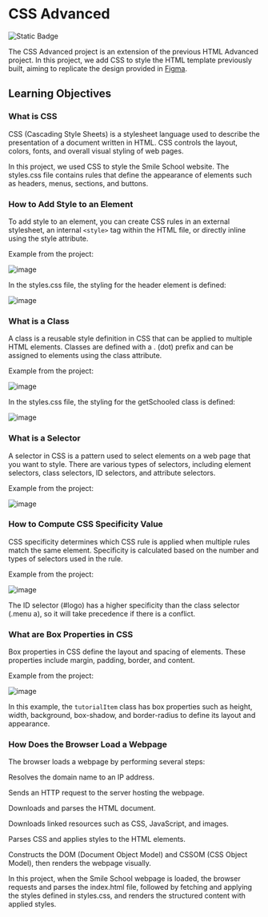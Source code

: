 # CSS Advanced
![Static Badge](https://img.shields.io/badge/CSS-239120?&style=for-the-badge&logo=css3&logoColor=white)

The CSS Advanced project is an extension of the previous HTML Advanced project. In this project, we add CSS to style the HTML template previously built, aiming to replicate the design provided in [Figma](https://www.figma.com/file/XrEAsu1vQj5fhVaNG38d2W/Homepage?type=design&node-id=0-1&mode=design&t=odbpkpcMXB66kvTC-0).

## Learning Objectives

### What is CSS
CSS (Cascading Style Sheets) is a stylesheet language used to describe the presentation of a document written in HTML. CSS controls the layout, colors, fonts, and overall visual styling of web pages.

In this project, we used CSS to style the Smile School website. The styles.css file contains rules that define the appearance of elements such as headers, menus, sections, and buttons.

### How to Add Style to an Element

To add style to an element, you can create CSS rules in an external stylesheet, an internal `<style>` tag within the HTML file, or directly inline using the style attribute.

Example from the project:

![image](https://github.com/ThatsVie/atlas-web-development/assets/143755961/1bb50032-8724-4eca-9225-6f4c910f109e)


In the styles.css file, the styling for the header element is defined:

![image](https://github.com/ThatsVie/atlas-web-development/assets/143755961/508444fb-08b2-4eca-a92f-f2a9f8022964)


### What is a Class

A class is a reusable style definition in CSS that can be applied to multiple HTML elements. Classes are defined with a . (dot) prefix and can be assigned to elements using the class attribute.

Example from the project:

![image](https://github.com/ThatsVie/atlas-web-development/assets/143755961/0e05c01f-ce66-403f-bb29-6f85feff6199)


In the styles.css file, the styling for the getSchooled class is defined:

![image](https://github.com/ThatsVie/atlas-web-development/assets/143755961/23389650-9a9c-45a7-b45a-1d9cb96fc959)


### What is a Selector

A selector in CSS is a pattern used to select elements on a web page that you want to style. There are various types of selectors, including element selectors, class selectors, ID selectors, and attribute selectors.

Example from the project:

![image](https://github.com/ThatsVie/atlas-web-development/assets/143755961/4d606e3c-0067-4093-861e-21ae90af2990)

### How to Compute CSS Specificity Value
CSS specificity determines which CSS rule is applied when multiple rules match the same element. Specificity is calculated based on the number and types of selectors used in the rule.

Example from the project:

![image](https://github.com/ThatsVie/atlas-web-development/assets/143755961/27c2975e-2ca2-4f02-b893-597e134f8cca)

The ID selector (#logo) has a higher specificity than the class selector (.menu a), so it will take precedence if there is a conflict.

### What are Box Properties in CSS

Box properties in CSS define the layout and spacing of elements. These properties include margin, padding, border, and content.

Example from the project:

![image](https://github.com/ThatsVie/atlas-web-development/assets/143755961/1c33947a-aa09-4dbd-8332-33ffbdc730c2)

In this example, the `tutorialItem` class has box properties such as height, width, background, box-shadow, and border-radius to define its layout and appearance.

### How Does the Browser Load a Webpage

The browser loads a webpage by performing several steps:

Resolves the domain name to an IP address.

Sends an HTTP request to the server hosting the webpage.

Downloads and parses the HTML document.

Downloads linked resources such as CSS, JavaScript, and images.

Parses CSS and applies styles to the HTML elements.

Constructs the DOM (Document Object Model) and CSSOM (CSS Object Model), then renders the webpage visually.


In this project, when the Smile School webpage is loaded, the browser requests and parses the index.html file, followed by fetching and applying the styles defined in styles.css, and renders the structured content with applied styles.
